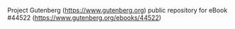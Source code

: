 Project Gutenberg (https://www.gutenberg.org) public repository for eBook #44522 (https://www.gutenberg.org/ebooks/44522)
